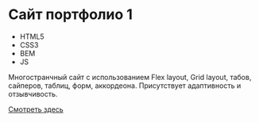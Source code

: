 # Сайт портфолио 1
- HTML5
- CSS3
- BEM
- JS

Многостранчный сайт с использованием Flex layout, Grid layout, табов, сайперов, таблиц, форм, аккордеона. Присутствует адаптивность и отзывчивость.

[Смотреть здесь](https://quverok.github.io/Portfolio/)
